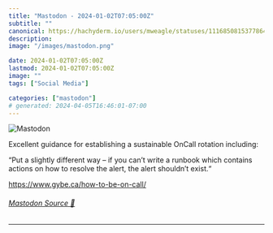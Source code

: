 ```yaml
---
title: "Mastodon - 2024-01-02T07:05:00Z"
subtitle: ""
canonical: https://hachyderm.io/users/mweagle/statuses/111685081537786422
description:
image: "/images/mastodon.png"

date: 2024-01-02T07:05:00Z
lastmod: 2024-01-02T07:05:00Z
image: ""
tags: ["Social Media"]

categories: ["mastodon"]
# generated: 2024-04-05T16:46:01-07:00
---
```

![Mastodon](/images/mastodon.png)

<p>Excellent guidance for establishing a sustainable OnCall rotation including:</p><p>“Put a slightly different way – if you can’t write a runbook which contains actions on how to resolve the alert, the alert shouldn’t exist.“</p><p><a href="https://www.gybe.ca/how-to-be-on-call/" target="_blank" rel="nofollow noopener noreferrer" translate="no"><span class="invisible">https://www.</span><span class="">gybe.ca/how-to-be-on-call/</span><span class="invisible"></span></a></p>


###### [Mastodon Source 🐘](https://hachyderm.io/@mweagle/111685081537786422)

___
